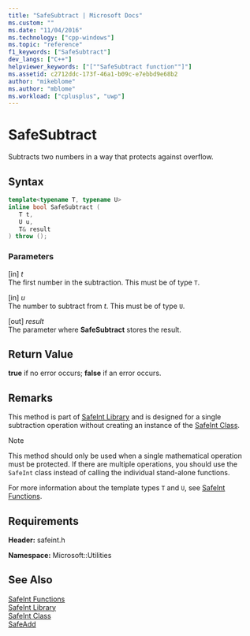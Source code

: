 ```yaml
---
title: "SafeSubtract | Microsoft Docs"
ms.custom: ""
ms.date: "11/04/2016"
ms.technology: ["cpp-windows"]
ms.topic: "reference"
f1_keywords: ["SafeSubtract"]
dev_langs: ["C++"]
helpviewer_keywords: ["[""SafeSubtract function""]"]
ms.assetid: c2712ddc-173f-46a1-b09c-e7ebbd9e68b2
author: "mikeblome"
ms.author: "mblome"
ms.workload: ["cplusplus", "uwp"]
---
```

# SafeSubtract

Subtracts two numbers in a way that protects against overflow.

## Syntax

```cpp
template<typename T, typename U>
inline bool SafeSubtract (
   T t,
   U u,
   T& result
) throw ();
```

### Parameters

[in] *t*  
The first number in the subtraction. This must be of type `T`.

[in] *u*  
The number to subtract from *t*. This must be of type `U`.

[out] *result*  
The parameter where **SafeSubtract** stores the result.

## Return Value

**true** if no error occurs; **false** if an error occurs.

## Remarks

This method is part of [SafeInt Library](../windows/safeint-library.md) and is designed for a single subtraction operation without creating an instance of the [SafeInt Class](../windows/safeint-class.md).

> [!NOTE]
> This method should only be used when a single mathematical operation must be protected. If there are multiple operations, you should use the `SafeInt` class instead of calling the individual stand-alone functions.

For more information about the template types `T` and `U`, see [SafeInt Functions](../windows/safeint-functions.md).

## Requirements

**Header:** safeint.h

**Namespace:** Microsoft::Utilities

## See Also

[SafeInt Functions](../windows/safeint-functions.md)  
[SafeInt Library](../windows/safeint-library.md)  
[SafeInt Class](../windows/safeint-class.md)  
[SafeAdd](../windows/safeadd.md)